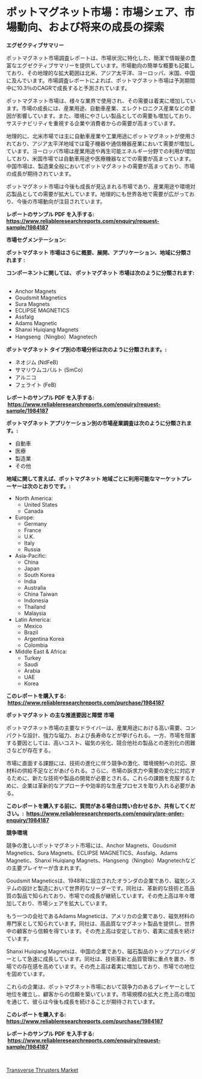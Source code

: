 <p><h1>ポットマグネット市場：市場シェア、市場動向、および将来の成長の探索</h1></p><p><strong>エグゼクティブサマリー</strong></p>
<p><p>ポットマグネット市場調査レポートは、市場状況に特化した、簡潔で情報量の豊富なエグゼクティブサマリーを提供しています。市場動向の簡単な概要も記載しており、その地理的な拡大範囲は北米、アジア太平洋、ヨーロッパ、米国、中国に及んでいます。市場調査レポートによれば、ポットマグネット市場は予測期間中に10.3％のCAGRで成長すると予測されています。</p><p>ポットマグネット市場は、様々な業界で使用され、その需要は着実に増加しています。市場の成長には、産業用途、自動車産業、エレクトロニクス産業などの要因が影響しています。また、環境にやさしい製品としての需要も増加しており、サステナビリティを重視する企業や消費者からの需要が高まっています。</p><p>地理的に、北米市場では主に自動車産業や工業用途にポットマグネットが使用されており、アジア太平洋地域では電子機器や通信機器産業において需要が増加しています。ヨーロッパ市場は産業用途や再生可能エネルギー分野での利用が増加しており、米国市場では自動車用途や医療機器などでの需要が高まっています。中国市場は、製造業全般においてポットマグネットの需要が高まっており、市場の成長が期待されています。</p><p>ポットマグネット市場は今後も成長が見込まれる市場であり、産業用途や環境対応製品としての需要が拡大しています。地理的にも世界各地で需要が広がっており、今後の市場動向が注目されています。</p></p>
<p><strong>レポートのサンプル PDF を入手する: <a href="https://www.reliableresearchreports.com/enquiry/request-sample/1984187">https://www.reliableresearchreports.com/enquiry/request-sample/1984187</a></strong></p>
<p><strong>市場セグメンテーション:</strong></p>
<p><strong> ポットマグネット 市場はさらに概要、展開、アプリケーション、地域に分類されます :</strong></p>
<p><strong>コンポーネントに関しては、 ポットマグネット 市場は次のように分類されます: &nbsp;</strong></p>
<p><ul><li>Anchor Magnets</li><li>Goudsmit Magnetics</li><li>Sura Magnets</li><li>ECLIPSE MAGNETICS</li><li>Assfalg</li><li>Adams Magnetic</li><li>Shanxi Huiqiang Magnets</li><li>Hangseng（Ningbo）Magnetech</li></ul></p>
<p><strong> ポットマグネット タイプ別の市場分析は次のように分類されます。:</strong></p>
<p><ul><li>ネオジム (NdFeB)</li><li>サマリウムコバルト (SmCo)</li><li>アルニコ</li><li>フェライト (FeB)</li></ul></p>
<p><strong>レポートのサンプル PDF を入手する: &nbsp;<a href="https://www.reliableresearchreports.com/enquiry/request-sample/1984187">https://www.reliableresearchreports.com/enquiry/request-sample/1984187</a></strong></p>
<p><strong> ポットマグネット アプリケーション別の市場産業調査は次のように分類されます。:</strong></p>
<p><ul><li>自動車</li><li>医療</li><li>製造業</li><li>その他</li></ul></p>
<p><strong>地域に関して言えば、ポットマグネット 地域ごとに利用可能なマーケットプレーヤーは次のとおりです。:</strong></p>
<p><ul>
    <li>
        North America:
        <ul>
            <li>United States</li>
            <li>Canada</li>
        </ul>
    </li>
    <li>
        Europe:
        <ul>
            <li>Germany</li>
            <li>France</li>
            <li>U.K.</li>
            <li>Italy</li>
            <li>Russia</li>
        </ul>
    </li>
    <li>
        Asia-Pacific:
        <ul>
            <li>China</li>
            <li>Japan</li>
            <li>South Korea</li>
            <li>India</li>
            <li>Australia</li>
            <li>China Taiwan</li>
            <li>Indonesia</li>
            <li>Thailand</li>
            <li>Malaysia</li>
        </ul>
    </li>
    <li>
        Latin America:
        <ul>
            <li>Mexico</li>
            <li>Brazil</li>
            <li>Argentina Korea</li>
            <li>Colombia</li>
        </ul>
    </li>
    <li>
        Middle East & Africa:
        <ul>
            <li>Turkey</li>
            <li>Saudi</li>
            <li>Arabia</li>
            <li>UAE</li>
            <li>Korea</li>
        </ul>
    </li>
    </ul></p>
<p><strong>このレポートを購入する: &nbsp;<a href="https://www.reliableresearchreports.com/purchase/1984187">https://www.reliableresearchreports.com/purchase/1984187</a></strong></p>
<p><strong>ポットマグネット の主な推進要因と障壁 市場</strong></p>
<p><p>ポットマグネット市場の主要なドライバーは、産業用途における高い需要、コンパクトな設計、強力な磁力、および長寿命などが挙げられる。一方、市場を阻害する要因としては、高いコスト、磁気の劣化、競合他社の製品との差別化の困難さなどが存在する。</p><p>市場に直面する課題には、技術の進化に伴う競争の激化、環境規制への対応、原材料の供給不足などがあげられる。さらに、市場の訴求力や需要の変化に対応するために、新たな技術や製品の開発が必要とされる。これらの課題を克服するために、企業は革新的なアプローチや効率的な生産プロセスを取り入れる必要がある。</p></p>
<p><strong>このレポートを購入する前に、質問がある場合は問い合わせるか、共有してください。:&nbsp; <a href="https://www.reliableresearchreports.com/enquiry/pre-order-enquiry/1984187">https://www.reliableresearchreports.com/enquiry/pre-order-enquiry/1984187</a></strong></p>
<p><strong>競争環境</strong></p>
<p><p>競争の激しいポットマグネット市場には、Anchor Magnets、Goudsmit Magnetics、Sura Magnets、ECLIPSE MAGNETICS、Assfalg、Adams Magnetic、Shanxi Huiqiang Magnets、Hangseng（Ningbo）Magnetechなどの主要プレイヤーが含まれます。</p><p>Goudsmit Magneticsは、1948年に設立されたオランダの企業であり、磁気システムの設計と製造において世界的なリーダーです。同社は、革新的な技術と高品質の製品で知られており、市場での成長が継続しています。その売上高は年々増加しており、市場シェアを拡大しています。</p><p>もう一つの会社であるAdams Magneticは、アメリカの企業であり、磁気材料の専門家として知られています。同社は、高品質なマグネット製品を提供し、世界中の顧客から信頼を得ています。その売上高は安定しており、着実に成長を続けています。</p><p>Shanxi Huiqiang Magnetsは、中国の企業であり、磁石製品のトッププロバイダーとして急速に成長しています。同社は、技術革新と品質管理に重点を置き、市場での存在感を高めています。その売上高は着実に増加しており、市場での地位を固めています。</p><p>これらの企業は、ポットマグネット市場において競争力のあるプレイヤーとして地位を確立し、顧客からの信頼を築いています。市場規模の拡大と売上高の増加を通じて、彼らは今後も成長を続けることが期待されています。</p></p>
<p><strong>このレポートを購入する: &nbsp; <a href="https://www.reliableresearchreports.com/purchase/1984187">https://www.reliableresearchreports.com/purchase/1984187</a></strong></p>
<p><strong>レポートのサンプル PDF を入手する: &nbsp;<a href="https://www.reliableresearchreports.com/enquiry/request-sample/1984187">https://www.reliableresearchreports.com/enquiry/request-sample/1984187</a></strong><strong></strong></p>
<p>&nbsp;</p>
<p><p><a href="https://view.publitas.com/reportprime-1/transverse-thrusters-market-size-share-trends-analysis-report-by-material-by-type-by-end-user-by-region-and-segment-forecasts-2024-2031/">Transverse Thrusters Market</a></p></p>